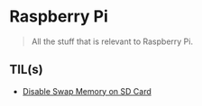 # Raspberry Pi

> All the stuff that is relevant to Raspberry Pi.

## TIL(s)

- [Disable Swap Memory on SD Card](disable-swap-memory-on-sd-card.md)
